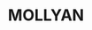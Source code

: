 ---
lastmod: '2025-04-06T06:05:20+00:00'
latitude: -31.58474786
layout: suburb
longitude: 149.2014179
postcode: '2842'
state: NSW
title: MOLLYAN
url: /nsw/mollyan/
---